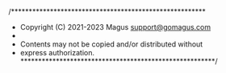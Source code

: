 /*******************************************************
 * Copyright (C) 2021-2023 Magus support@gomagus.com
 * 
 * Contents may not be copied and/or distributed without 
 * express authorization. 
 *******************************************************/
